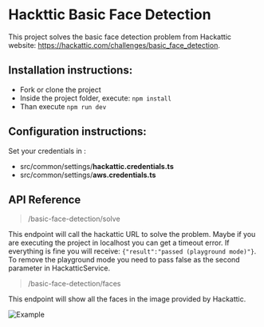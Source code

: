 # Hackttic Basic Face Detection
This project solves the basic face detection problem from Hackattic website: https://hackattic.com/challenges/basic_face_detection.

## Installation instructions:
- Fork or clone the project
- Inside the project folder, execute: `npm install`
- Than execute `npm run dev`

## Configuration instructions:

Set your credentials in :
- src/common/settings/**hackattic.credentials.ts** 
- src/common/settings/**aws.credentials.ts**

## API Reference

> /basic-face-detection/solve

This endpoint will call the hackattic URL to solve the problem. Maybe if you are executing the project in localhost you can get a timeout error. If everything is fine you will receive: `{"result":"passed (playground mode)"}`. To remove the playground mode you need to pass false as the second parameter in HackatticService.

> /basic-face-detection/faces

This endpoint will show all the faces in the image provided by Hackattic.

![Example](https://s3.us-east-2.amazonaws.com/ls-image-recognition/faces_example.jpg)
